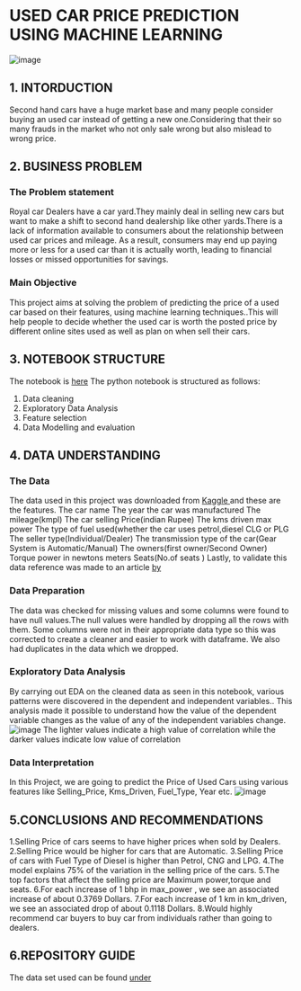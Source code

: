 
# USED CAR PRICE PREDICTION USING MACHINE LEARNING
![image](https://user-images.githubusercontent.com/116062465/212169589-cd768617-111d-4470-92f7-8334dee9e861.png)


## 1. INTORDUCTION
Second hand cars have a huge market base and many people consider buying an used car instead of getting a new one.Considering that their so many frauds in the market who not only sale wrong but also mislead to wrong price.

## 2. BUSINESS PROBLEM
### The Problem statement
Royal car Dealers have a car yard.They mainly deal in selling new cars but want to make a shift to second hand dealership like other yards.There is a lack of information available to consumers about the relationship between used car prices and mileage. As a result, consumers may end up paying more or less for a used car than it is actually worth, leading to financial losses or missed opportunities for savings.

### Main Objective
This project aims at solving the problem of predicting the price of a used car based on their features, using machine learning techniques..This will help people to decide whether the used car is worth the posted price by different online sites used as well as plan on when sell their cars.

## 3. NOTEBOOK STRUCTURE
The notebook is [here](https://github.com/Wachira-2030/used-car-price-prediction/blob/main/index1.ipynb)
The python notebook is structured as follows:
1. Data cleaning
2. Exploratory Data Analysis
3. Feature selection 
4. Data Modelling and evaluation

## 4. DATA UNDERSTANDING
### The Data
The data used in this project was downloaded from [Kaggle ](https://www.kaggle.com/datasets/nehalbirla/vehicle-dataset-from-cardekho) 
and these are the features.
The car name
The year the car was manufactured
The mileage(kmpl)
The car selling Price(indian Rupee)
The kms driven
max power
The type of fuel used(whether the car uses petrol,diesel CLG or PLG
The seller type(Individual/Dealer)
The transmission type of the car(Gear System is Automatic/Manual)
The owners(first owner/Second Owner)
Torque power in newtons meters
Seats(No.of seats )
Lastly, to validate this data reference was made to an article [by](https://www.databridgemarketresearch.com/reports/global-used-car-market)

### Data Preparation
The data was checked for missing values and some columns were found to have null values.The null values were handled by dropping all the rows with them.
Some columns were not in their appropriate data type so this was corrected to create a cleaner and easier to work with dataframe.
We also had duplicates in the data which we dropped.

### Exploratory Data Analysis
By carrying out EDA on the cleaned data as seen in this notebook, various patterns were discovered in the dependent and independent variables.. This analysis made it possible to understand how the value of the dependent variable changes as the value of any of the independent variables change.
![image](https://user-images.githubusercontent.com/116062465/212166267-f6765288-de1a-4d4d-a03b-2d92c201d2a0.png)
The lighter values indicate a high value of correlation while the darker values indicate low value of correlation
### Data Interpretation
In this Project, we are going to predict the Price of Used Cars using various features like  Selling_Price, Kms_Driven, Fuel_Type, Year etc. 
![image](https://user-images.githubusercontent.com/116062465/212165581-2cd03e5e-b4f7-459f-937f-2a64e808b325.png)



## 5.CONCLUSIONS AND RECOMMENDATIONS
1.Selling Price of cars seems to have higher prices when sold by Dealers.
2.Selling Price would be higher for cars that are Automatic. 
3.Selling Price of cars with Fuel Type of Diesel is higher than Petrol, CNG  and LPG.
4.The model explains 75% of the variation in the selling price of the cars.
5.The top factors that affect the selling price are Maximum power,torque and seats.
6.For each increase of 1 bhp in max_power , we see an associated increase of about 0.3769 Dollars.
7.For each increase of 1 km in km_driven, we see an associated drop of about 0.1118 Dollars.
8.Would highly recommend car buyers to buy  car from individuals rather than going to dealers.



## 6.REPOSITORY GUIDE
The data set used can be found [under](https://www.kaggle.com/datasets/nehalbirla/vehicle-dataset-from-cardekho)

